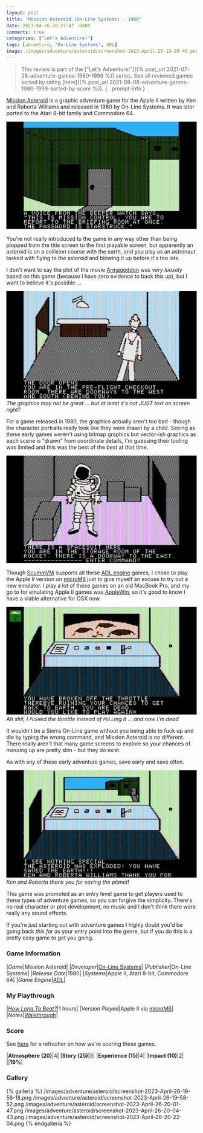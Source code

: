 ```yaml
---
layout: post
title: "Mission Asteroid (On-Line Systems) - 1980"
date: 2023-04-26 20:27:47 -0400
comments: true
categories: ["Let's Adventure!"]
tags: [adventure, "On-Line Systems", ADL]
image: /images/adventure/asteroid/screenshot-2023-April-26-19-29-46.png
---
```

> This review is part of the ["Let's Adventure!"]({% post_url 2021-07-28-adventure-games-1980-1999 %}) series. See all reviewed games sorted by rating [here]({% post_url 2021-08-08-adventure-games-1980-1999-sorted-by-score %}).
{: .prompt-info }

[Mission Asteroid](https://en.wikipedia.org/wiki/Mission_Asteroid) is a graphic adventure game for the Apple II written by Ken and Roberta Williams and released in 1980 by On-Line Systems. It was later ported to the Atari 8-bit family and Commodore 64.

![](/images/adventure/asteroid/screenshot-2023-April-26-19-57-13.png)

You're not really introduced to the game in any way other than being plopped from the title screen to the first playable screen, but apparently an asteroid is on a collision course with the earth, and you play as an astronaut tasked with flying to the asteroid and blowing it up before it's too late.

I don't want to say the plot of the movie [Armageddon](https://en.wikipedia.org/wiki/Armageddon_(1998_film)) was _very loosely_ based on this game (because I have zero evidence to back this up), but I want to believe it's possible ...

![](/images/adventure/asteroid/screenshot-2023-April-26-20-03-35.png)
_The graphics may not be great ... but at least it's not JUST text on screen right?_

For a game released in 1980, the graphics actually aren't too bad - though the character portraits really look like they were drawn by a child. Seeing as these early games weren't using bitmap graphics but vector-ish graphics as each scene is "drawn" from coordinate details, I'm guessing their tooling was limited and this was the best of the best at that time.

![](/images/adventure/asteroid/screenshot-2023-April-26-20-18-43.png)

Though [ScummVM](https://www.scummvm.org/) supports all these [ADL engine](https://wiki.scummvm.org/index.php/ADL) games, I chose to play the Apple II version on [microM8](https://paleotronic.com/software/microm8/) just to give myself an excuse to try out a new emulator. I play a lot of these games on an old MacBook Pro, and my go to for emulating Apple II games was [AppleWin](https://github.com/AppleWin/AppleWin), so it's good to know I have a viable alternative for OSX now.

![](/images/adventure/asteroid/screenshot-2023-April-26-20-17-18.png)
_Ah shit, I `PUSH`ed the throttle instead of `PULL`ing it ... and now I'm dead_

It wouldn't be a Sierra On-Line game without you being able to fuck up and die by typing the wrong command, and Mission Asteroid is no different. There really aren't that many game screens to explore so your chances of messing up are pretty slim - but they do exist.

As with any of these early adventure games, save early and save often.

![](/images/adventure/asteroid/screenshot-2023-April-26-20-24-48.png)
_Ken and Roberta thank you for saving the planet!_

This game was promoted as an entry level game to get players used to these types of adventure games, so you can forgive the simplicity. There's no real character or plot development, no music and I don't think there were really any sound effects.

If you're just starting out with adventure games I highly doubt you'd be going back _this far_ as your entry point into the genre, but if you do this is a pretty easy game to get you going.


### Game Information

|*Game*|Mission Asteroid|
|*Developer*|[On-Line Systems](https://en.wikipedia.org/wiki/On-Line_Systems)|
|*Publisher*|On-Line Systems|
|*Release Date*|1980|
|*Systems*|Apple II, Atari 8-bit, Commodore 64|
|*Game Engine*|[ADL](https://wiki.scummvm.org/index.php/ADL)|

### My Playthrough

|[*How Long To Beat?*](https://howlongtobeat.com/game/47413)|1 hours|
|*Version Played*|Apple II via [microM8](https://paleotronic.com/software/microm8/)|
|*Notes*|[Walkthrough](https://www.sierrachest.com/index.php?a=games&id=200&title=mission-asteroid&fld=walkthrough&pid=100)|

### Score

See [here](https://www.alexbevi.com/blog/2021/07/28/adventure-games-1980-1999/#scoring) for a refresher on how we're scoring these games.

|**Atmosphere (20)**|4|
|**Story (25)**|3|
|**Experience (15)**|4|
|**Impact (10)**|2|
||**19%**|

### Gallery

{% galleria %}
/images/adventure/asteroid/screenshot-2023-April-26-19-58-18.png
/images/adventure/asteroid/screenshot-2023-April-26-19-58-52.png
/images/adventure/asteroid/screenshot-2023-April-26-20-01-47.png
/images/adventure/asteroid/screenshot-2023-April-26-20-04-43.png
/images/adventure/asteroid/screenshot-2023-April-26-20-22-04.png
{% endgalleria %}